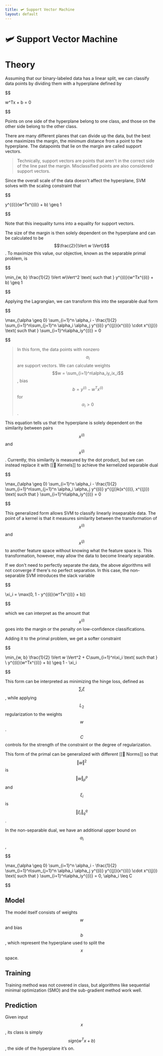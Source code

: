 ```yaml
---
title: 🛩️ Support Vector Machine
layout: default
---
```


# 🛩️ Support Vector Machine

# Theory
Assuming that our binary-labeled data has a linear split, we can classify data points by dividing them with a hyperplane defined by 

$$

w^Tx + b = 0

$$

Points on one side of the hyperplane belong to one class, and those on the other side belong to the other class.

There are many different planes that can divide up the data, but the best one maximizes the margin, the minimum distance from a point to the hyperplane. The datapoints that lie on the margin are called support vectors.

>Technically, support vectors are points that aren't in the correct side of the line past the margin. Misclassified points are also considered support vectors.

Since the overall scale of the data doesn't affect the hyperplane, SVM solves with the scaling constraint that 

$$

y^{(i)}(w^Tx^{(i)} + b) \geq 1

$$

Note that this inequality turns into a equality for support vectors.

The size of the margin is then solely dependent on the hyperplane and can be calculated to be $$\frac{2}{\Vert w \Vert}$$. To maximize this value, our objective, known as the separable primal problem, is 

$$

\min_{w, b} \frac{1}{2} \Vert w\Vert^2 \text{ such that } y^{(i)}(w^Tx^{(i)} + b) \geq 1

$$

Applying the Lagrangian, we can transform this into the separable dual form 

$$

\max_{\alpha \geq 0} \sum_{i=1}^n \alpha_i - \frac{1}{2} \sum_{i=1}^n\sum_{j=1}^n \alpha_i \alpha_j y^{(i)} y^{(j)}(x^{(i)} \cdot x^{(j)}) \text{ such that } \sum_{i=1}^n\alpha_iy^{(i)} = 0

$$

> In this form, the data points with nonzero $$\alpha_i$$ are support vectors. We can calculate weights $$w = \sum_{i=1}^n\alpha_iy_ix_i$$, bias $$b = y^{(i)} - w^Tx^{(i)}$$ for $$\alpha_i > 0$$.

This equation tells us that the hyperplane is solely dependent on the similarity between pairs $$x^{(i)}$$ and $$x^{(j)}$$. Currently, this similarity is measured by the dot product, but we can instead replace it with [[🍿 Kernels]] to achieve the kernelized separable dual 

$$

\max_{\alpha \geq 0} \sum_{i=1}^n \alpha_i - \frac{1}{2} \sum_{i=1}^n\sum_{j=1}^n \alpha_i \alpha_j y^{(i)} y^{(j)}k(x^{(i)}, x^{(j)}) \text{ such that } \sum_{i=1}^n\alpha_iy^{(i)} = 0

$$

This generalized form allows SVM to classify linearly inseparable data. The point of a kernel is that it measures similarity between the transformation of $$x^{(i)}$$ and $$x^{(j)}$$ to another feature space without knowing what the feature space is. This transformation, however, may allow the data to become linearly separable.

If we don't need to perfectly separate the data, the above algorithms will not converge if there's no perfect separation. In this case, the non-separable SVM introduces the slack variable 

$$

\xi_i = \max(0, 1 - y^{(i)}(w^Tx^{(i)} + b))

$$

which we can interpret as the amount that $$x^{(i)}$$ goes into the margin or the penalty on low-confidence classifications.

Adding it to the primal problem, we get a softer constraint 

$$

\min_{w, b} \frac{1}{2} \Vert w \Vert^2 + C\sum_{i=1}^n\xi_i \text{ such that } \ y^{(i)}(w^Tx^{(i)} + b) \geq 1 - \xi_i

$$

This form can be interpreted as minimizing the hinge loss, defined as $$\sum_i \xi$$, while applying $$L_2$$ regularization to the weights $$w$$. $$C$$ controls for the strength of the constraint or the degree of regularization.

This form of the primal can be generalized with different [[📌 Norms]] so that $$\Vert w \Vert^2$$ is $$\Vert w\Vert_p^p$$ and $$\xi_i$$ is $$\Vert \xi_i\Vert_q^q$$.

In the non-separable dual, we have an additional upper bound on $$\alpha_i$$, 

$$

\max_{\alpha \geq 0} \sum_{i=1}^n \alpha_i - \frac{1}{2} \sum_{i=1}^n\sum_{j=1}^n \alpha_i \alpha_j y^{(i)} y^{(j)}(x^{(i)} \cdot x^{(j)}) \text{ such that } \sum_{i=1}^n\alpha_iy^{(i)} = 0, \alpha_i \leq C

$$

## Model
The model itself consists of weights $$w$$ and bias $$b$$, which represent the hyperplane used to split the $$x$$ space.

## Training
Training method was not covered in class, but algorithms like sequential minimal optimization (SMO) and the sub-gradient method work well.

## Prediction
Given input $$x$$, its class is simply $$sign(w^Tx + b)$$, the side of the hyperplane it’s on.